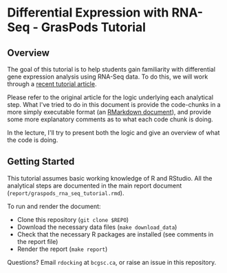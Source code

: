 # Differential Expression with RNA-Seq - GrasPods Tutorial

## Overview

The goal of this tutorial is to help students gain familiarity with differential gene expression analysis using RNA-Seq data. To do this, we will work through a [recent tutorial article](https://f1000research.com/articles/5-1408/v2). 

Please refer to the original article for the logic underlying each analytical step. What I've tried to do in this document is provide the code-chunks in a more simply executable format (an [RMarkdown document](http://rmarkdown.rstudio.com/)), and provide some more explanatory comments as to what each code chunk is doing. 

In the lecture, I'll try to present both the logic and give an overview of what the code is doing.

## Getting Started

This tutorial assumes basic working knowledge of R and RStudio. All the analytical steps are documented in the main report document (`report/graspods_rna_seq_tutorial.rmd`).

To run and render the document:

- Clone this repository (`git clone $REPO`)
- Download the necessary data files (`make download_data`)
- Check that the necessary R packages are installed (see comments in the report file)
- Render the report (`make report`)

Questions? Email `rdocking` at `bcgsc.ca`, or raise an issue in this repository.



